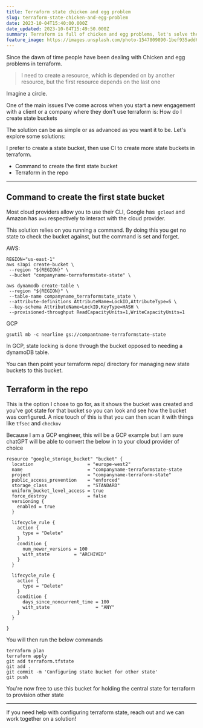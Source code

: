 ```yaml
---
title: Terraform state chicken and egg problem
slug: terraform-state-chicken-and-egg-problem
date: 2023-10-04T15:40:00.000Z
date_updated: 2023-10-04T15:49:50.000Z
summary: Terraform is full of chicken and egg problems, let's solve the state one
feature_image: https://images.unsplash.com/photo-1547809890-1bef935add63?crop=entropy&cs=tinysrgb&fit=max&fm=jpg&ixid=M3wxMTc3M3wwfDF8c2VhcmNofDI3fHxlZ2d8ZW58MHx8fHwxNjk2NDA5ODg4fDA&ixlib=rb-4.0.3&q=80&w=1000
---
```


Since the dawn of time people have been dealing with Chicken and egg problems in terraform.

> I need to create a resource, which is depended on by another resource, but the first resource depends on the last one

 Imagine a circle.

One of the main issues I've come across when you start a new engagement with a client or a company where they don't use terraform is: How do I create state buckets

The solution can be as simple or as advanced as you want it to be. Let's explore some solutions:

I prefer to create a state bucket, then use CI to create more state buckets in terraform.

- Command to create the first state bucket
- Terraform in the repo

---

## Command to create the first state bucket

Most cloud providers allow you to use their CLI, Google has  `gcloud` and Amazon has `aws` respectively to interact with the cloud provider.

This solution relies on you running a command. By doing this you get no state to check the bucket against, but the command is set and forget.

AWS:

    REGION="us-east-1"
    aws s3api create-bucket \
     --region "${REGION}" \
     --bucket "companyname-terraformstate-state" \

    aws dynamodb create-table \
     --region "${REGION}" \
     --table-name companyname_terraformstate_state \
     --attribute-definitions AttributeName=LockID,AttributeType=S \
     --key-schema AttributeName=LockID,KeyType=HASH \
     --provisioned-throughput ReadCapacityUnits=1,WriteCapacityUnits=1

GCP

    gsutil mb -c nearline gs://compantname-terraformstate-state

In GCP, state locking is done through the bucket opposed to needing a dynamoDB table.

You can then point your terraform repo/ directory for managing new state buckets to this bucket.

## Terraform in the repo

This is the option I chose to go for, as it shows the bucket was created and you've got state for that bucket so you can look and see how the bucket was configured. A nice touch of this is that you can then scan it with things like `tfsec` and `checkov`

Because I am a GCP engineer, this will be a GCP example but I am sure chatGPT will be able to convert the below in to your cloud provider of choice

    resource "google_storage_bucket" "bucket" {
      location                    = "europe-west2"
      name                        = "companyname-terraformstate-state
      project                     = "companyname-terraform-state"
      public_access_prevention    = "enforced"
      storage_class               = "STANDARD"
      uniform_bucket_level_access = true
      force_destroy               = false
      versioning {
        enabled = true
      }

      lifecycle_rule {
        action {
          type = "Delete"
        }
        condition {
          num_newer_versions = 100
          with_state         = "ARCHIVED"
        }
      }

      lifecycle_rule {
        action {
          type = "Delete"
        }
        condition {
          days_since_noncurrent_time = 100
          with_state                 = "ANY"
        }
      }

    }

You will then run the below commands

    terraform plan
    terraform apply
    git add terraform.tfstate
    git add .
    git commit -m 'Configuring state bucket for other state'
    git push

You're now free to use this bucket for holding the central state for terraform to provision other state

---

If you need help with configuring terraform state, reach out and we can work together on a solution!
